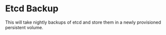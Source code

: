 # Etcd Backup

This will take nightly backups of etcd and store them in a newly provisioned persistent volume.
